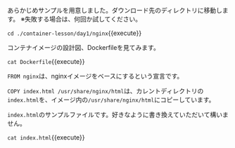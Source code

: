 あらかじめサンプルを用意しました。ダウンロード先のディレクトリに移動します。
※失敗する場合は、何回か試してください。

`cd ./container-lesson/day1/nginx`{{execute}}

コンテナイメージの設計図、Dockerfileを見てみます。

`cat Dockerfile`{{execute}}

`FROM nginx`は、nginxイメージをベースにするという宣言です。

`COPY index.html /usr/share/nginx/html`は、カレントディレクトリの`index.html`を、イメージ内の`/usr/share/nginx/html`にコピーしています。

`index.html`のサンプルファイルです。好きなように書き換えていただいて構いません。

`cat index.html`{{execute}}